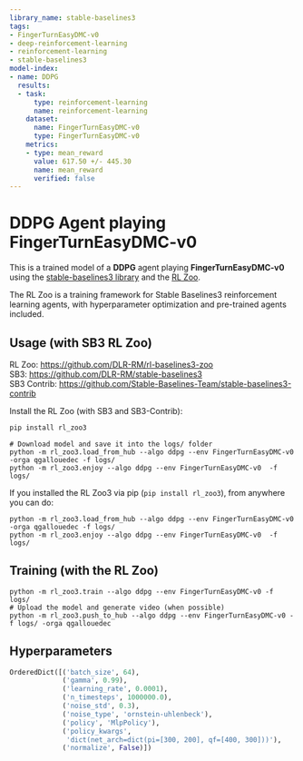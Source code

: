 ```yaml
---
library_name: stable-baselines3
tags:
- FingerTurnEasyDMC-v0
- deep-reinforcement-learning
- reinforcement-learning
- stable-baselines3
model-index:
- name: DDPG
  results:
  - task:
      type: reinforcement-learning
      name: reinforcement-learning
    dataset:
      name: FingerTurnEasyDMC-v0
      type: FingerTurnEasyDMC-v0
    metrics:
    - type: mean_reward
      value: 617.50 +/- 445.30
      name: mean_reward
      verified: false
---
```


# **DDPG** Agent playing **FingerTurnEasyDMC-v0**
This is a trained model of a **DDPG** agent playing **FingerTurnEasyDMC-v0**
using the [stable-baselines3 library](https://github.com/DLR-RM/stable-baselines3)
and the [RL Zoo](https://github.com/DLR-RM/rl-baselines3-zoo).

The RL Zoo is a training framework for Stable Baselines3
reinforcement learning agents,
with hyperparameter optimization and pre-trained agents included.

## Usage (with SB3 RL Zoo)

RL Zoo: https://github.com/DLR-RM/rl-baselines3-zoo<br/>
SB3: https://github.com/DLR-RM/stable-baselines3<br/>
SB3 Contrib: https://github.com/Stable-Baselines-Team/stable-baselines3-contrib

Install the RL Zoo (with SB3 and SB3-Contrib):
```bash
pip install rl_zoo3
```

```
# Download model and save it into the logs/ folder
python -m rl_zoo3.load_from_hub --algo ddpg --env FingerTurnEasyDMC-v0 -orga qgallouedec -f logs/
python -m rl_zoo3.enjoy --algo ddpg --env FingerTurnEasyDMC-v0  -f logs/
```

If you installed the RL Zoo3 via pip (`pip install rl_zoo3`), from anywhere you can do:
```
python -m rl_zoo3.load_from_hub --algo ddpg --env FingerTurnEasyDMC-v0 -orga qgallouedec -f logs/
python -m rl_zoo3.enjoy --algo ddpg --env FingerTurnEasyDMC-v0  -f logs/
```

## Training (with the RL Zoo)
```
python -m rl_zoo3.train --algo ddpg --env FingerTurnEasyDMC-v0 -f logs/
# Upload the model and generate video (when possible)
python -m rl_zoo3.push_to_hub --algo ddpg --env FingerTurnEasyDMC-v0 -f logs/ -orga qgallouedec
```

## Hyperparameters
```python
OrderedDict([('batch_size', 64),
             ('gamma', 0.99),
             ('learning_rate', 0.0001),
             ('n_timesteps', 1000000.0),
             ('noise_std', 0.3),
             ('noise_type', 'ornstein-uhlenbeck'),
             ('policy', 'MlpPolicy'),
             ('policy_kwargs',
              'dict(net_arch=dict(pi=[300, 200], qf=[400, 300]))'),
             ('normalize', False)])
```
